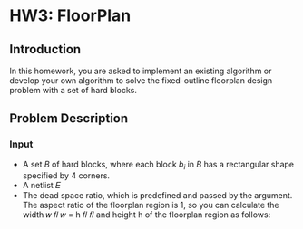 # HW3: FloorPlan
## Introduction
In this homework, you are asked to implement an existing algorithm or develop your own algorithm to solve the fixed-outline floorplan design problem with a set of hard blocks.

## Problem Description
### Input
- A set $B$ of hard blocks, where each block $b_i$ in $B$ has a rectangular shape specified by 4 corners.
- A netlist 𝐸
- The dead space ratio, which is predefined and passed by the argument. The aspect ratio of the floorplan region is 1, so you can calculate the width 𝑤 𝑓𝑙
𝑤 = h 𝑓𝑙 𝑓𝑙
and height h of the floorplan region as follows:
